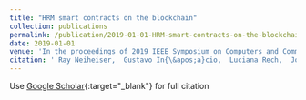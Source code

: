 ```yaml
---
title: "HRM smart contracts on the blockchain"
collection: publications
permalink: /publication/2019-01-01-HRM-smart-contracts-on-the-blockchain
date: 2019-01-01
venue: 'In the proceedings of 2019 IEEE Symposium on Computers and Communications (ISCC)'
citation: ' Ray Neiheiser,  Gustavo In{\&apos;a}cio,  Luciana Rech,  Joni Fraga, &quot;HRM smart contracts on the blockchain.&quot; In the proceedings of 2019 IEEE Symposium on Computers and Communications (ISCC), 2019.'
---
```

Use [Google Scholar](https://scholar.google.com/scholar?q=HRM+smart+contracts+on+the+blockchain){:target="_blank"} for full citation